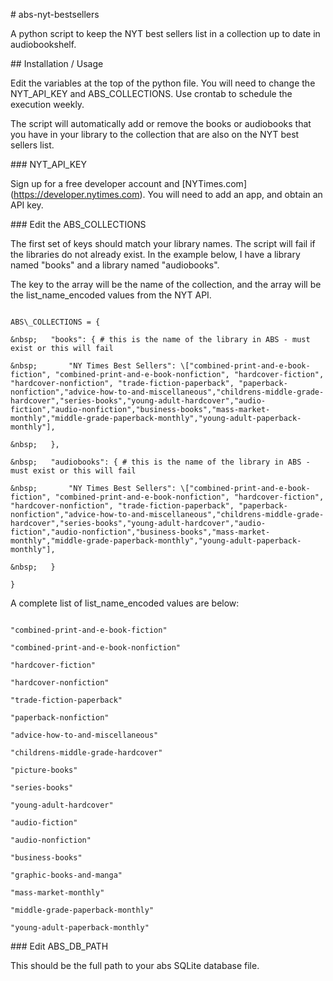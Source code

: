 \# abs-nyt-bestsellers



A python script to keep the NYT best sellers list in a collection up to date in audiobookshelf.



\## Installation / Usage



Edit the variables at the top of the python file. You will need to change the NYT\_API\_KEY and ABS\_COLLECTIONS. Use crontab to schedule the execution weekly.



The script will automatically add or remove the books or audiobooks that you have in your library to the collection that are also on the NYT best sellers list.



\### NYT\_API\_KEY



Sign up for a free developer account and \[NYTimes.com](https://developer.nytimes.com). You will need to add an app, and obtain an API key.



\### Edit the ABS\_COLLECTIONS



The first set of keys should match your library names. The script will fail if the libraries do not already exist. In the example below, I have a library named "books" and a library named "audiobooks".

The key to the array will be the name of the collection, and the array will be the list\_name\_encoded values from the NYT API.



```

ABS\_COLLECTIONS = {

&nbsp;   "books": { # this is the name of the library in ABS - must exist or this will fail

&nbsp;       "NY Times Best Sellers": \["combined-print-and-e-book-fiction", "combined-print-and-e-book-nonfiction", "hardcover-fiction", "hardcover-nonfiction", "trade-fiction-paperback", "paperback-nonfiction","advice-how-to-and-miscellaneous","childrens-middle-grade-hardcover","series-books","young-adult-hardcover","audio-fiction","audio-nonfiction","business-books","mass-market-monthly","middle-grade-paperback-monthly","young-adult-paperback-monthly"],

&nbsp;   },

&nbsp;   "audiobooks": { # this is the name of the library in ABS - must exist or this will fail

&nbsp;       "NY Times Best Sellers": \["combined-print-and-e-book-fiction", "combined-print-and-e-book-nonfiction", "hardcover-fiction", "hardcover-nonfiction", "trade-fiction-paperback", "paperback-nonfiction","advice-how-to-and-miscellaneous","childrens-middle-grade-hardcover","series-books","young-adult-hardcover","audio-fiction","audio-nonfiction","business-books","mass-market-monthly","middle-grade-paperback-monthly","young-adult-paperback-monthly"],

&nbsp;   }

}

```



A complete list of list\_name\_encoded values are below:



```

"combined-print-and-e-book-fiction" 

"combined-print-and-e-book-nonfiction" 

"hardcover-fiction" 

"hardcover-nonfiction" 

"trade-fiction-paperback" 

"paperback-nonfiction" 

"advice-how-to-and-miscellaneous" 

"childrens-middle-grade-hardcover" 

"picture-books" 

"series-books" 

"young-adult-hardcover" 

"audio-fiction" 

"audio-nonfiction" 

"business-books" 

"graphic-books-and-manga" 

"mass-market-monthly" 

"middle-grade-paperback-monthly" 

"young-adult-paperback-monthly"

```



\### Edit ABS\_DB\_PATH



This should be the full path to your abs SQLite database file.

